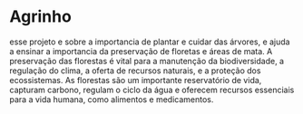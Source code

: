 # Agrinho

esse projeto e sobre a importancia de plantar e cuidar das árvores, e ajuda a ensinar a importancia da preservação de floretas e áreas de mata.
A preservação das florestas é vital para a manutenção da biodiversidade, a regulação do clima, a oferta de recursos naturais, e a proteção dos ecossistemas. As florestas são um importante reservatório de vida, capturam carbono, regulam o ciclo da água e oferecem recursos essenciais para a vida humana, como alimentos e medicamentos. 
